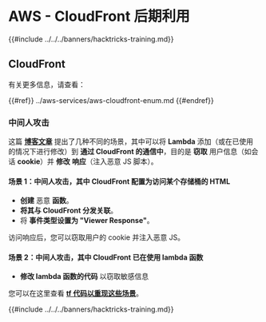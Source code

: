 # AWS - CloudFront 后期利用

{{#include ../../../banners/hacktricks-training.md}}

## CloudFront

有关更多信息，请查看：

{{#ref}}
../aws-services/aws-cloudfront-enum.md
{{#endref}}

### 中间人攻击

这篇 [**博客文章**](https://medium.com/@adan.alvarez/how-attackers-can-misuse-aws-cloudfront-access-to-make-it-rain-cookies-acf9ce87541c) 提出了几种不同的场景，其中可以将 **Lambda** 添加（或在已使用的情况下进行修改）到 **通过 CloudFront 的通信中**，目的是 **窃取** 用户信息（如会话 **cookie**）并 **修改** **响应**（注入恶意 JS 脚本）。

#### 场景 1：中间人攻击，其中 CloudFront 配置为访问某个存储桶的 HTML

- **创建** 恶意 **函数**。
- **将其与 CloudFront 分发关联**。
- 将 **事件类型设置为 "Viewer Response"**。

访问响应后，您可以窃取用户的 cookie 并注入恶意 JS。

#### 场景 2：中间人攻击，其中 CloudFront 已在使用 lambda 函数

- **修改 lambda 函数的代码** 以窃取敏感信息

您可以在这里查看 [**tf 代码以重现这些场景**](https://github.com/adanalvarez/AWS-Attack-Scenarios/tree/main)。

{{#include ../../../banners/hacktricks-training.md}}
